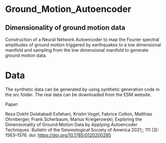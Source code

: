 # Ground_Motion_Autoencoder

## Dimensionality of ground motion data 

Construction of a Neural Network Autoencoder to map the Fourier spectral amplitudes of ground motion triggered by earthquakes to a low dimensional manifold and sampling from the low dimensional manifold to generate ground motion data.

# Data

The synthetic data can be generated by using synthetic generation code in the src folder. The real data can be downloaded from the ESM website. 


Paper: 

Reza Dokht Dolatabadi Esfahani, Kristin Vogel, Fabrice Cotton, Matthias Ohrnberger, Frank Scherbaum, Marius Kriegerowski; Exploring the Dimensionality of Ground‐Motion Data by Applying Autoencoder Techniques. Bulletin of the Seismological Society of America 2021;; 111 (3): 1563–1576. doi: https://doi.org/10.1785/0120200285






